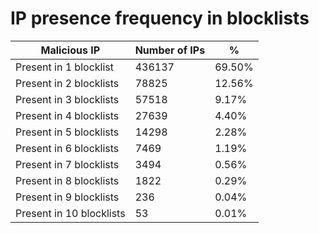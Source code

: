 # IP presence frequency in blocklists
| Malicious IP | Number of IPs | % |
|----|----|----|
| Present in 1 blocklist | 436137 | 69.50% |
| Present in 2 blocklists | 78825 | 12.56% |
| Present in 3 blocklists | 57518 | 9.17% |
| Present in 4 blocklists | 27639 | 4.40% |
| Present in 5 blocklists | 14298 | 2.28% |
| Present in 6 blocklists | 7469 | 1.19% |
| Present in 7 blocklists | 3494 | 0.56% |
| Present in 8 blocklists | 1822 | 0.29% |
| Present in 9 blocklists | 236 | 0.04% |
| Present in 10 blocklists | 53 | 0.01% |

